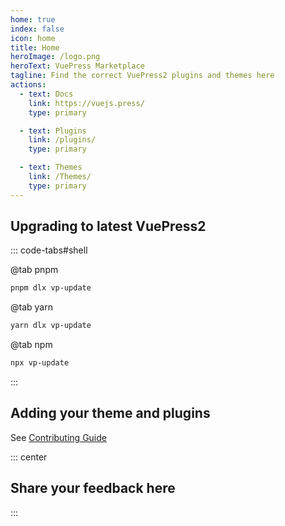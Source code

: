 ```yaml
---
home: true
index: false
icon: home
title: Home
heroImage: /logo.png
heroText: VuePress Marketplace
tagline: Find the correct VuePress2 plugins and themes here
actions:
  - text: Docs
    link: https://vuejs.press/
    type: primary

  - text: Plugins
    link: /plugins/
    type: primary

  - text: Themes
    link: /Themes/
    type: primary
---
```


## Upgrading to latest VuePress2

::: code-tabs#shell

@tab pnpm

```bash
pnpm dlx vp-update
```

@tab yarn

```bash
yarn dlx vp-update
```

@tab npm

```bash
npx vp-update
```

:::

## Adding your theme and plugins

See [Contributing Guide](./reference/contributing.md)

::: center

## Share your feedback here

:::
